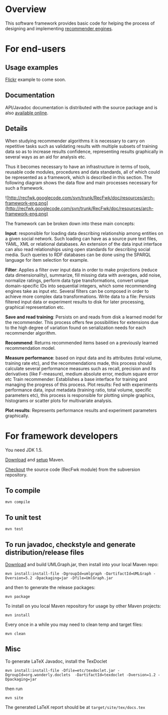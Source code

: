 

# Overview #

This software framework provides basic code for helping the process of designing and implementing [recommender engines](http://en.wikipedia.org/wiki/Recommendation_system).

# For end-users #

## Usage examples ##

[Flickr](http://flickr.com) example to come soon.

## Documentation ##

API/Javadoc documentation is distributed with the source package and is also [available online](http://recfwk.googlecode.com/svn/trunk/RecFwk/doc/index.html).

## Details ##

When studying recommender algorithms it is necessary to carry on repetitive tasks such as validating results with multiple subsets of training data so as to increase results confidence, representing results graphically in several ways as an aid for analysis etc.

Thus it becomes necessary to have an infrastructure in terms of tools, reusable code modules, procedures and data standards, all of which could be represented as a framework, which is described in this section.
The following diagram shows the data flow and main processes necessary for such a framework.

![http://recfwk.googlecode.com/svn/trunk/RecFwk/doc/resources/arch-framework-eng.png](http://recfwk.googlecode.com/svn/trunk/RecFwk/doc/resources/arch-framework-eng.png)

The framework can be broken down into these main concepts:

**Input**: responsible for loading data describing relationship among entities on a given social network. Such loading can have as a source pure text files, YAML, XML or relational databases. An extension of the data input interface can also read relationships using open standards for describing social media. Such queries to RDF databases can be done using the SPARQL language for item selection for example.

**Filter**: Applies a filter over input data in order to make projections (reduce data dimensionality), summarize, fill missing data with averages, add noise, normalize ratings, perform data type transformations, convert unique domain-specific IDs into sequential integers, which some recommending engines take as input etc. Several filters can be composed in order to achieve more complex data transformations.
Write data to a file: Persists filtered input data or experiment results to disk for later processing, graphical representation etc.

**Save and read training**: Persists on and reads from disk a learned model for the recommender. This process offers few possibilities for extensions due to the high degree of variation found on serialization needs for each recommender algorithm.

**Recommend**: Returns recommended items based on a previously learned recommendation model.

**Measure performance**: based on input data and its attributes (total volume, training rate etc), and the recommendations made, this process should calculate several performance measures such as recall, precision and its derivatives (like F-measure), medium absolute error, medium square error etc
Train recommender: Establishes a base interface for training and managing the progress of this process.
Plot results: Fed with experiments performance data, input metadata (training ratio, total volume, specific parameters etc), this process is responsible for plotting simple graphics, histograms or scatter plots for multivariate analysis.

**Plot results**: Represents performance results and experiment parameters graphically.

# For framework developers #

You need JDK 1.5.

[Download](http://maven.apache.org/download.html) and [setup](http://maven.apache.org/guides/getting-started/index.html#How_do_I_setup_Maven) Maven.

[Checkout](http://code.google.com/p/recfwk/source/checkout) the source code (RecFwk module) from the subversion repository.

## To compile ##

```
mvn compile
```

## To unit test ##
```
mvn test
```

## To run javadoc, checkstyle and generate distribution/release files ##

[Download](http://www.umlgraph.org/download.html) and build UMLGraph.jar, then install into your local Maven repo:
```
mvn install:install-file -DgroupId=umlgraph -DartifactId=UMLGraph -Dversion=5.2 -Dpackaging=jar -Dfile=UmlGraph.jar
```

and then to generate the release packages:
```
mvn package
```

To install on you local Maven repository for usage by other Maven projects:
```
mvn install
```

Every once in a while you may need to clean temp and target files:
```
mvn clean
```

## Misc ##

To generate LaTeX Javadoc, install the TexDoclet
```
mvn install:install-file -Dfile=etc/texdoclet.jar -DgroupId=org.wonderly.doclets  -DartifactId=texdoclet -Dversion=1.2 -Dpackaging=jar
```
then run
```
mvn site
```
The generated LaTeX report should be at `target/site/tex/docs.tex`